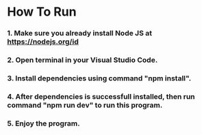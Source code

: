 # How To Run

### 1. Make sure you already install Node JS at https://nodejs.org/id
### 2. Open terminal in your Visual Studio Code.
### 3. Install dependencies using command "npm install".
### 4. After dependencies is successfull installed, then run command "npm run dev" to run this program.
### 5. Enjoy the program.




